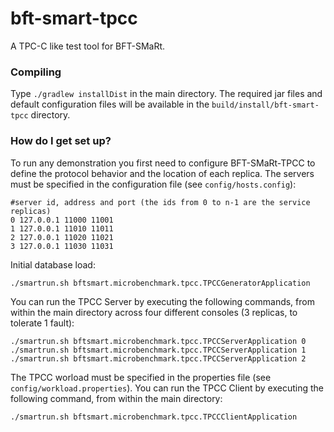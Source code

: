 # bft-smart-tpcc
A TPC-C like test tool for BFT-SMaRt.

### Compiling ###

Type `./gradlew installDist` in the main directory. The required jar files and default configuration files will be available in the `build/install/bft-smart-tpcc` directory.

### How do I get set up? ###

To run any demonstration you first need to configure BFT-SMaRt-TPCC to define the protocol behavior and the location of each replica.
The servers must be specified in the configuration file (see `config/hosts.config`):

```
#server id, address and port (the ids from 0 to n-1 are the service replicas) 
0 127.0.0.1 11000 11001
1 127.0.0.1 11010 11011
2 127.0.0.1 11020 11021
3 127.0.0.1 11030 11031
```

Initial database load:

```
./smartrun.sh bftsmart.microbenchmark.tpcc.TPCCGeneratorApplication
```

You can run the TPCC Server by executing the following commands, from within the main directory across four different consoles (3 replicas, to tolerate 1 fault):

```
./smartrun.sh bftsmart.microbenchmark.tpcc.TPCCServerApplication 0
./smartrun.sh bftsmart.microbenchmark.tpcc.TPCCServerApplication 1
./smartrun.sh bftsmart.microbenchmark.tpcc.TPCCServerApplication 2
```

The TPCC worload must be specified in the properties file (see `config/workload.properties`). You can run the TPCC Client by executing the following command, from within the main directory:

```
./smartrun.sh bftsmart.microbenchmark.tpcc.TPCCClientApplication
```
